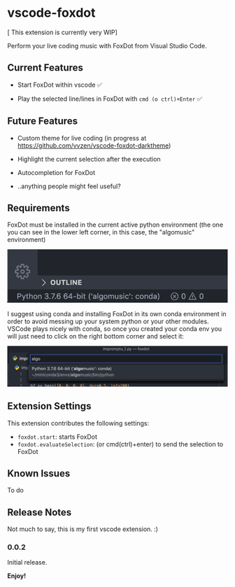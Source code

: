 # vscode-foxdot

[ This extension is currently very WIP]

Perform your live coding music with FoxDot from Visual Studio Code.

## Current Features

* Start FoxDot within vscode ✅

* Play the selected line/lines in FoxDot with `cmd (o ctrl)+Enter` ✅

## Future Features

* Custom theme for live coding (in progress at https://github.com/vvzen/vscode-foxdot-darktheme)

* Highlight the current selection after the execution

* Autocompletion for FoxDot

* ..anything people might feel useful?

## Requirements

FoxDot must be installed in the current active python environment (the one you can see in the lower left corner, in this case, the "algomusic" environment)

![images/python_env.png](images/python_env.png)

I suggest using conda and installing FoxDot in its own conda environment in order to avoid messing up your system python or your other modules.
VSCode plays nicely with conda, so once you created your conda env you will just need to click on the right bottom corner and select it:

![images/python_env.png](images/python_env_2.png)

## Extension Settings

This extension contributes the following settings:

* `foxdot.start`: starts FoxDot
* `foxdot.evaluateSelection`: (or cmd(ctrl)+enter) to send the selection to FoxDot

## Known Issues

To do

## Release Notes

Not much to say, this is my first vscode extension. :)

### 0.0.2

Initial release.

**Enjoy!**
